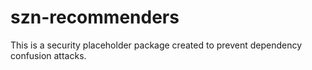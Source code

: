 # szn-recommenders

This is a security placeholder package created to prevent dependency confusion attacks.